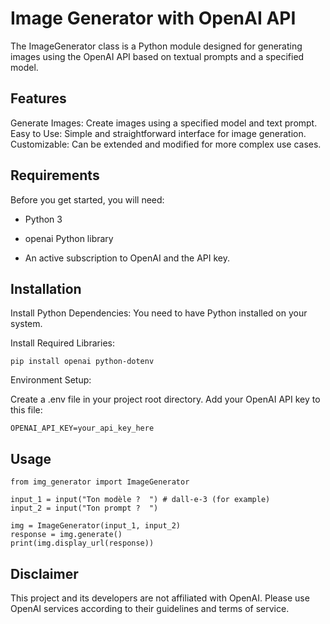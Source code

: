 # Image Generator with OpenAI API
The ImageGenerator class is a Python module designed for generating images using the OpenAI API based on textual prompts and a specified model.

## Features
Generate Images: Create images using a specified model and text prompt.
Easy to Use: Simple and straightforward interface for image generation.
Customizable: Can be extended and modified for more complex use cases.
## Requirements
Before you get started, you will need:

- Python 3

- openai Python library

- An active subscription to OpenAI and the API key.
## Installation
Install Python Dependencies: You need to have Python installed on your system.

Install Required Libraries:

```
pip install openai python-dotenv
```
Environment Setup:

Create a .env file in your project root directory.
Add your OpenAI API key to this file:
```
OPENAI_API_KEY=your_api_key_here
```
## Usage
```
from img_generator import ImageGenerator

input_1 = input("Ton modèle ?  ") # dall-e-3 (for example)
input_2 = input("Ton prompt ?  ")

img = ImageGenerator(input_1, input_2)
response = img.generate()
print(img.display_url(response))
```

## Disclaimer
This project and its developers are not affiliated with OpenAI. Please use OpenAI services according to their guidelines and terms of service.